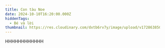 ```yaml
---
title: Con tàu Noe
date: 2024-10-10T16:20:00.000Z
hiddenTags:
  - Bé và lời
thumbnail: https://res.cloudinary.com/dxtb6rv7y/image/upload/v1728638507/TAU_NOE_zkwrjq.png
---
```

HHHHHHHHHHHH
